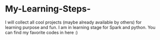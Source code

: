 # My-Learning-Steps-
I will collect all cool projects (maybe already available by others) for learning purpose and fun.
I am in learning stage for Spark and python. 
You can find my favorite codes in here :)
